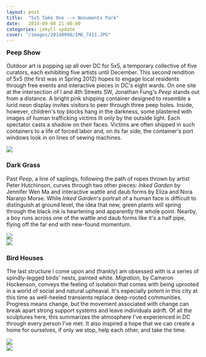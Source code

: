 ```yaml
---
layout: post
title:  "5x5 Take One --> Nonuments Park"
date:   2014-09-08 21:40:00
categories: jekyll update
cover: "/images/20140908/IMG_7411.JPG"
---
```

<div class="col-md-12" style="margin-top:-2%;margin-bottom:5%;">
<article>
<h3>Peep Show</h3>
<p>
  Outdoor art is popping up all over DC for 5x5, a temporary collective of five curators, each exhibiting five artists until December. 
  This second rendition of 5x5 (the first was in Spring 2012) hopes to engage local residents through free events and interactive pieces
  in DC's eight wards. On one site at the intersection of I and 4th Streets SW, Jonathan Fung's <i>Peep</i> stands out from a distance. A bright pink
  shipping container designed to resemble a lurid neon display invites visitors to peer through three peep holes. Inside, however, children's
  toy blocks hang in the darkness, some plastered with images of human trafficking victims lit only by the outside light. Each spectator
  casts a shadow on their faces. Victims are often shipped in such containers to a life of forced labor and, on its far side, the container's
  port windows look in on lines of sewing machines.
</p>
<div class="row">
  <div class="col-lg-12 col-sm-12">
    <img class="img-responsive blog-img" src="{{baseurl}}/keep_trackin/images/20140908/IMG_7411.JPG">
  </div>
</div>
	
<section>
<h3>Dark Grass</h3>
<p>
  Past <i>Peep</i>, a line of saplings, following the path of ropes thrown by artist Peter Hutchinson, curves through two other pieces: 
  <i>Inked Garden</i> by Jennifer Wen Ma and interactive wattle and daub forms by Eliza and Nora Naranjo Morse. While <i>Inked Garden</i>'s portrait
  of a human face is difficult to distinguish at ground level, the idea that new, green plants will spring through the black ink is heartening
  and apparently the whole point. Nearby, a boy runs across one of the wattle and daub forms like it's a half pipe, flying off
  the far end with new-found momentum.
  <div class="row">
    <div class="col-lg-6 col-sm-12">
      <img class="img-responsive blog-img" src="{{baseurl}}/keep_trackin/images/20140908/IMG_7506.JPG">
	</div>
	<div class="col-lg-6 col-sm-12">
      <img class="img-responsive blog-img" src="{{baseurl}}/keep_trackin/images/20140908/IMG_7405.JPG">
	</div>
  </div>
</p>
</section>

<h3>Bird Houses</h3>
  <div class="row">
    <div class="form-group col-md-6">
      <p>
        The last structure I come upon and (frankly) am obsessed with is a series of spindly-legged birds' nests, painted white. <i>Migration</i>, by 
        Cameron Hockenson, conveys the feeling of isolation that comes with being uprooted in a world of social and natural upheaval. It's especially
        potent in this city at this time as well-heeled transients replace deep-rooted communities. Progress means change,
        but the movement associated with change can break apart strong support systems and leave individuals adrift. Of all the sculptures
        here, this summarizes the atmosphere I've experienced in DC through every person I've met. It also inspired a hope that we
        can create a home for ourselves, if only we stop, help each other, and take the time.  
      </p>
	</div>
    <div class="form-group col-md-6">
      <img class="img-responsive blog-img" src="{{baseurl}}/keep_trackin/images/20140908/IMG_7465.JPG">
	</div>
  </div>
  <div class="row">
    <div class="col-md-12">
      <img class="img-responsive blog-img" src="{{baseurl}}/keep_trackin/images/20140908/IMG_7484.JPG">
    </div>
  </div>
</article>
</div>